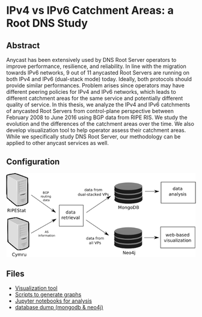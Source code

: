 # IPv4 vs IPv6 Catchment Areas: a Root DNS Study

## Abstract

Anycast has been extensively used by DNS Root Server operators to improve
performance, resilience, and reliability. In line with the migration 
towards IPv6 networks, 9 out of 11 anycasted Root Servers are running on
both IPv4 and IPv6 (dual-stack mode) today. Ideally, both protocols should
provide similar performances. Problem arises since operators may have 
different peering policies for IPv4 and IPv6 networks, which leads to 
different catchment areas for the same service and potentially different 
quality of service. In this thesis, we analyze the IPv4 and IPv6 
catchments of anycasted Root Servers from control-plane perspective between
February 2008 to June 2016 using BGP data from RIPE RIS. We study the 
evolution and the differences of the catchment areas over the time. We 
also develop visualization tool to help operator assess their catchment 
areas. While we specifically study DNS Root Server, our methodology can be 
applied to other anycast services as well.

## Configuration

![config](img/configuration.png)


## Files

- [Visualization tool](anycast_dns_monitoring/)
- [Scripts to generate graphs](scripts/analysis) 
- [Jupyter notebooks for analysis](scripts/Notebook)
- [database dump (mongodb & neo4j)](db/)



